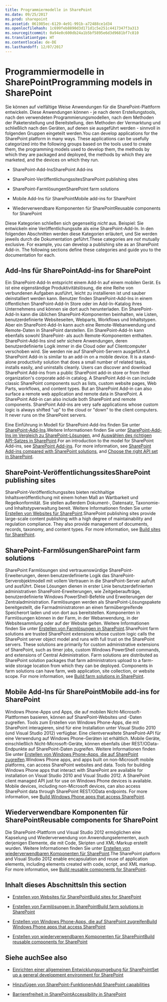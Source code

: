 ```yaml
---
title: Programmiermodelle in SharePoint
ms.date: 09/25/2017
ms.prod: sharepoint
ms.assetid: 061985ec-6129-4e91-991b-a72488ce1d34
ms.openlocfilehash: 1c699feb8890d3d171d1c5e251c4417347f3a313
ms.sourcegitcommit: 0a94e0c600db24a1b5bf5895e6d3d9681bf7c810
ms.translationtype: HT
ms.contentlocale: de-DE
ms.lasthandoff: 12/07/2017
---
```

# <a name="programming-models-in-sharepoint"></a><span data-ttu-id="58780-102">Programmiermodelle in SharePoint</span><span class="sxs-lookup"><span data-stu-id="58780-102">Programming models in SharePoint</span></span>

<span data-ttu-id="58780-p101">Sie können auf vielfältige Weise Anwendungen für die SharePoint-Plattform entwickeln. Diese Anwendungen können - je nach deren Erstellungstools, nach den verwendeten Programmierungsmodellen, nach dem Methoden der Paketerstellung und Bereitstellung, den Methoden der Vermarktung und schließlich nach den Geräten, auf denen sie ausgeführt werden - sinnvoll in folgenden Gruppen eingeteilt werden.</span><span class="sxs-lookup"><span data-stu-id="58780-p101">You can develop applications for the SharePoint platform in many ways. These applications can be usefully categorized into the following groups based on the tools used to create them, the programming models used to develop them, the methods by which they are packaged and deployed, the methods by which they are marketed, and the devices on which they run.</span></span>
  
    
    


- <span data-ttu-id="58780-105">SharePoint-Add-Ins</span><span class="sxs-lookup"><span data-stu-id="58780-105">SharePoint Add-ins</span></span>
    
  
- <span data-ttu-id="58780-106">SharePoint-Veröffentlichungssites</span><span class="sxs-lookup"><span data-stu-id="58780-106">SharePoint publishing sites</span></span>
    
  
- <span data-ttu-id="58780-107">SharePoint-Farmlösungen</span><span class="sxs-lookup"><span data-stu-id="58780-107">SharePoint farm solutions</span></span>
    
  
- <span data-ttu-id="58780-108">Mobile Add-Ins für SharePoint</span><span class="sxs-lookup"><span data-stu-id="58780-108">Mobile add-ins for SharePoint</span></span>
    
  
- <span data-ttu-id="58780-109">Wiederverwendbare Komponenten für SharePoint</span><span class="sxs-lookup"><span data-stu-id="58780-109">Reusable components for SharePoint</span></span>
    
  
<span data-ttu-id="58780-p102">Diese Kategorien schließen sich gegenseitig  *nicht*  aus. Beispiel: Sie entwickeln eine Veröffentlichungssite als eine SharePoint-Add-In. In den folgenden Abschnitten werden diese Kategorien erläutert, und Sie werden jeweils durch die Dokumentation geführt.</span><span class="sxs-lookup"><span data-stu-id="58780-p102">These categories are  *not*  mutually exclusive. For example, you can develop a publishing site as an SharePoint Add-in. The following sections define these categories and guide you to the documentation for each.</span></span>
## <a name="add-ins-for-sharepoint"></a><span data-ttu-id="58780-113">Add-Ins für SharePoint</span><span class="sxs-lookup"><span data-stu-id="58780-113">Add-ins for SharePoint</span></span>
<span data-ttu-id="58780-114"><a name="Apps"> </a></span><span class="sxs-lookup"><span data-stu-id="58780-114"><a name="Apps"> </a></span></span>

<span data-ttu-id="58780-p103">Ein SharePoint-Add-In entspricht einem Add-In auf einem mobilen Gerät. Es ist eine eigenständige Produktivitätslösung, die eine Reihe von verbundenen Aufgaben ausführt, leicht zu installieren ist und sauber deinstalliert werden kann. Benutzer finden SharePoint-Add-Ins in einem öffentlichen SharePoint-Add-In Store oder im Add-In-Katalog ihres Unternehmens und können sie dort auch herunterladen. Ein SharePoint-Add-In kann die üblichen SharePoint-Komponenten beinhalten, wie Listen, benutzerdefinierte Websiteseiten, Webparts, Workflows und Inhaltstypen. Aber ein SharePoint-Add-In kann auch eine Remote-Webanwendung und Remote-Daten in SharePoint darstellen. Ein SharePoint-Add-In kann ebenfalls sowohl SharePoint- als auch Remote-Komponenten enthalten. SharePoint-Add-Ins sind sehr sichere Anwendungen, deren benutzerdefinierte Logik immer in die Cloud oder auf Clientcomputer verschoben wird. Sie werden nie auf SharePoint-Servern ausgeführt.</span><span class="sxs-lookup"><span data-stu-id="58780-p103">A SharePoint Add-in is similar to an add-in on a mobile device. It is a stand-alone productivity solution that does a small number of related tasks, installs easily, and uninstalls cleanly. Users can discover and download SharePoint Add-ins from a public SharePoint add-in store or from their organization's corporate add-in catalog. A SharePoint Add-in can include classic SharePoint components such as lists, custom website pages, Web Parts, workflows, and content types. But an SharePoint Add-in can also surface a remote web application and remote data in SharePoint. A SharePoint Add-in can also include both SharePoint and remote components. SharePoint Add-ins are very safe applications whose custom logic is always shifted "up" to the cloud or "down" to the client computers. It never runs on the SharePoint servers.</span></span>
  
    
    
<span data-ttu-id="58780-123">Eine Einführung in Modell für SharePoint-Add-Ins finden Sie unter  [SharePoint-Add-Ins](http://msdn.microsoft.com/library/cd1eda9e-8e54-4223-93a9-a6ea0d18df70%28Office.15%29.aspx).Weitere Informationen finden Sie unter  [SharePoint-Add-Ins im Vergleich zu SharePoint-Lösungen](sharepoint-add-ins-compared-with-sharepoint-solutions.md), and  [Auswählen des richtigen API-Satzes in SharePoint](choose-the-right-api-set-in-sharepoint.md).</span><span class="sxs-lookup"><span data-stu-id="58780-123">For an introduction to the model for SharePoint Add-ins, see  [SharePoint Add-ins](http://msdn.microsoft.com/library/cd1eda9e-8e54-4223-93a9-a6ea0d18df70%28Office.15%29.aspx). For more information, see  [SharePoint Add-ins compared with SharePoint solutions](sharepoint-add-ins-compared-with-sharepoint-solutions.md), and  [Choose the right API set in SharePoint](choose-the-right-api-set-in-sharepoint.md).</span></span>
  
    
    

## <a name="sharepoint-publishing-sites"></a><span data-ttu-id="58780-124">SharePoint-Veröffentlichungssites</span><span class="sxs-lookup"><span data-stu-id="58780-124">SharePoint publishing sites</span></span>
<span data-ttu-id="58780-125"><a name="ECM"> </a></span><span class="sxs-lookup"><span data-stu-id="58780-125"><a name="ECM"> </a></span></span>

<span data-ttu-id="58780-p104">SharePoint-Veröffentlichungssites bieten reichhaltige Inhaltsveröffentlichung mit einem hohen Maß an Wartbarkeit und Regelkonformität. Sie stellen außerdem Dokument-, Datensatz, Taxonomie- und Inhaltstypverwaltung bereit. Weitere Informationen finden Sie unter  [Erstellen von Websites für SharePoint](build-sites-for-sharepoint.md).</span><span class="sxs-lookup"><span data-stu-id="58780-p104">SharePoint publishing sites provide large-scale content publishing with a high degree of maintainability and regulation compliance. They also provide management of documents, records, taxonomy, and content types. For more information, see  [Build sites for SharePoint](build-sites-for-sharepoint.md).</span></span>
  
    
    

## <a name="sharepoint-farm-solutions"></a><span data-ttu-id="58780-129">SharePoint-Farmlösungen</span><span class="sxs-lookup"><span data-stu-id="58780-129">SharePoint farm solutions</span></span>
<span data-ttu-id="58780-130"><a name="Solutions"> </a></span><span class="sxs-lookup"><span data-stu-id="58780-130"><a name="Solutions"> </a></span></span>

<span data-ttu-id="58780-p105">SharePoint Farmlösungen sind vertrauenswürdige SharePoint-Erweiterungen, deren benutzerdefinierte Logik das SharePoint-Serverobjektmodell mit vollem Vertrauen in die SharePoint-Server aufruft und ausführt. Diese Lösungen dienen in erster Linie benutzerdefinierten administrativen SharePoint-Erweiterungen, wie Zeitgeberaufträge, benutzerdefinierte Windows PowerShell-Befehle und Erweiterungen der Zentraladministration. Farmlösungen werden als SharePoint-Lösungspakete bereitgestellt, die Farmadministratoren an einen farmübergreifende Speicherort laden und von dort aus bereitstellen. Komponenten in Farmlösungen können in der Farm, in der Webanwendung, in der Websitesammlung oder auf der Website gelten. Weitere Informationen finden Sie unter  [Erstellen von Farmlösungen in SharePoint](build-farm-solutions-in-sharepoint.md).</span><span class="sxs-lookup"><span data-stu-id="58780-p105">SharePoint farm solutions are trusted SharePoint extensions whose custom logic calls the SharePoint server object model and runs with full trust on the SharePoint servers. These solutions are primarily for custom administrative extensions of SharePoint, such as timer jobs, custom Windows PowerShell commands, and extensions of Central Administration. Farm solutions are distributed as SharePoint solution packages that farm administrators upload to a farm-wide storage location from which they can be deployed. Components in farm solutions can have farm, web application, site collection, or website scope. For more information, see  [Build farm solutions in SharePoint](build-farm-solutions-in-sharepoint.md).</span></span>
  
    
    

## <a name="mobile-add-ins-for-sharepoint"></a><span data-ttu-id="58780-136">Mobile Add-Ins für SharePoint</span><span class="sxs-lookup"><span data-stu-id="58780-136">Mobile add-ins for SharePoint</span></span>
<span data-ttu-id="58780-137"><a name="Mobile"> </a></span><span class="sxs-lookup"><span data-stu-id="58780-137"><a name="Mobile"> </a></span></span>

<span data-ttu-id="58780-p106">Windows Phone-Apps und Apps, die auf mobilen Nicht-Microsoft-Plattformen basieren, können auf SharePoint-Websites und -Daten zugreifen. Tools zum Erstellen von Windows Phone-Apps, die mit SharePoint interagieren, sind für eine Installation unter Visual Studio 2010 (und Visual Studio 2012) verfügbar. Eine clientverwaltete SharePoint-API für eine Verwendung auf Windows Phone-Geräten ist erhältlich. Mobile Geräte, einschließlich Nicht-Microsoft-Geräte, können ebenfalls über REST/OData-Endpunkte auf SharePoint-Daten zugreifen. Weitere Informationen finden Sie unter  [Erstellen von Windows Phone-Apps, die auf SharePoint zugreifen](build-windows-phone-apps-that-access-sharepoint.md).</span><span class="sxs-lookup"><span data-stu-id="58780-p106">Windows Phone apps, and apps built on non-Microsoft mobile platforms, can access SharePoint websites and data. Tools for building Windows Phone apps that interact with SharePoint are available for installation on Visual Studio 2010 and Visual Studio 2012. A SharePoint client managed API just for use on Windows Phone devices is available. Mobile devices, including non-Microsoft devices, can also access SharePoint data through SharePoint REST/OData endpoints. For more information, see  [Build Windows Phone apps that access SharePoint](build-windows-phone-apps-that-access-sharepoint.md).</span></span>
  
    
    

## <a name="reusable-components-for-sharepoint"></a><span data-ttu-id="58780-143">Wiederverwendbare Komponenten für SharePoint</span><span class="sxs-lookup"><span data-stu-id="58780-143">Reusable components for SharePoint</span></span>
<span data-ttu-id="58780-144"><a name="Reuse"> </a></span><span class="sxs-lookup"><span data-stu-id="58780-144"><a name="Reuse"> </a></span></span>

<span data-ttu-id="58780-p107">Die SharePoint-Plattform und Visual Studio 2012 ermöglichen eine Kapselung und Wiederverwendung von Anwendungselementen, auch derjenigen Elemente, die mit Code, Skripten und XML-Markup erstellt wurden. Weitere Informationen finden Sie unter  [Erstellen von wiederverwendbaren Komponenten für SharePoint](build-reusable-components-for-sharepoint.md).</span><span class="sxs-lookup"><span data-stu-id="58780-p107">The SharePoint platform and Visual Studio 2012 enable encapsulation and reuse of application elements, including elements created with code, script, and XML markup. For more information, see  [Build reusable components for SharePoint](build-reusable-components-for-sharepoint.md).</span></span>
  
    
    

## <a name="in-this-section"></a><span data-ttu-id="58780-147">Inhalt dieses Abschnitts</span><span class="sxs-lookup"><span data-stu-id="58780-147">In this section</span></span>
<span data-ttu-id="58780-148"><a name="Reuse"> </a></span><span class="sxs-lookup"><span data-stu-id="58780-148"><a name="Reuse"> </a></span></span>


-  [<span data-ttu-id="58780-149">Erstellen von Websites für SharePoint</span><span class="sxs-lookup"><span data-stu-id="58780-149">Build sites for SharePoint</span></span>](build-sites-for-sharepoint.md)
    
  
-  [<span data-ttu-id="58780-150">Erstellen von Farmlösungen in SharePoint</span><span class="sxs-lookup"><span data-stu-id="58780-150">Build farm solutions in SharePoint</span></span>](build-farm-solutions-in-sharepoint.md)
    
  
-  [<span data-ttu-id="58780-151">Erstellen von Windows Phone-Apps, die auf SharePoint zugreifen</span><span class="sxs-lookup"><span data-stu-id="58780-151">Build Windows Phone apps that access SharePoint</span></span>](build-windows-phone-apps-that-access-sharepoint.md)
    
  
-  [<span data-ttu-id="58780-152">Erstellen von wiederverwendbaren Komponenten für SharePoint</span><span class="sxs-lookup"><span data-stu-id="58780-152">Build reusable components for SharePoint</span></span>](build-reusable-components-for-sharepoint.md)
    
  

## <a name="see-also"></a><span data-ttu-id="58780-153">Siehe auch</span><span class="sxs-lookup"><span data-stu-id="58780-153">See also</span></span>
<span data-ttu-id="58780-154"><a name="SP15devinSP_addlresources"> </a></span><span class="sxs-lookup"><span data-stu-id="58780-154"><a name="SP15devinSP_addlresources"> </a></span></span>


-  [<span data-ttu-id="58780-155">Einrichten einer allgemeinen Entwicklungsumgebung für SharePoint</span><span class="sxs-lookup"><span data-stu-id="58780-155">Set up a general development environment for SharePoint</span></span>](set-up-a-general-development-environment-for-sharepoint.md)
    
  
-  [<span data-ttu-id="58780-156">Hinzufügen von SharePoint-Funktionen</span><span class="sxs-lookup"><span data-stu-id="58780-156">Add SharePoint capabilities</span></span>](add-sharepoint-capabilities.md)
    
  
-  [<span data-ttu-id="58780-157">Barrierefreiheit in SharePoint</span><span class="sxs-lookup"><span data-stu-id="58780-157">Accessibility in SharePoint</span></span>](accessibility-in-sharepoint.md)
    
  
